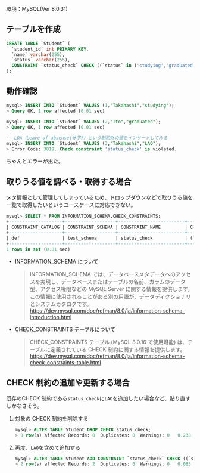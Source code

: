 環境：MySQL(Ver 8.0.31)

## テーブルを作成

```sql
CREATE TABLE `Student` (
  `student_id` int PRIMARY KEY,
  `name` varchar(255),
  `status` varchar(255),
  CONSTRAINT `status_check` CHECK ((`status` in ('studying','graduated','suspended')))
);
```

## 動作確認

```sql
mysql> INSERT INTO `Student` VALUES (1,"Takahashi","studying");
> Query OK, 1 row affected (0.01 sec)
```

```sql
mysql> INSERT INTO `Student` VALUES (2,"Ito","graduated");
> Query OK, 1 row affected (0.01 sec)
```

```sql
-- LOA（Leave of absense(休学)）という制約外の値をインサートしてみる
mysql> INSERT INTO `Student` VALUES (3,"Takahashi","LAO");
> Error Code: 3819. Check constraint 'status_check' is violated.
```

ちゃんとエラーが出た。

## 取りうる値を調べる・取得する場合

メタ情報として管理してしまっているため、ドロップダウンなどで取りうる値を一覧で取得したいというユースケースに対応できない。

```sql
mysql> SELECT * FROM INFORMATION_SCHEMA.CHECK_CONSTRAINTS;
+--------------------+-------------------+-------------------------+----------------------------------------------------------------------------------------+
| CONSTRAINT_CATALOG | CONSTRAINT_SCHEMA | CONSTRAINT_NAME         | CHECK_CLAUSE                                                                           |
+--------------------+-------------------+-------------------------+----------------------------------------------------------------------------------------+
| def                | test_schema       | status_check            | (`status` in (_utf8mb4\'studying\',_utf8mb4\'graduated\',_utf8mb4\'suspended\'))       |
+--------------------+-------------------+-------------------------+----------------------------------------------------------------------------------------+
1 rows in set (0.01 sec)
```

- INFORMATION_SCHEMA について

  > INFORMATION_SCHEMA では、データベースメタデータへのアクセスを実現し、データベースまたはテーブルの名前、カラムのデータ型、アクセス権限などの MySQL Server に関する情報を提供します。 この情報に使用されることがある別の用語が、データディクショナリとシステムカタログです。
  > https://dev.mysql.com/doc/refman/8.0/ja/information-schema-introduction.html

- CHECK_CONSTRAINTS テーブルについて
  > CHECK_CONSTRAINTS テーブル (MySQL 8.0.16 で使用可能) は、テーブルに定義されている CHECK 制約に関する情報を提供します。
  > https://dev.mysql.com/doc/refman/8.0/ja/information-schema-check-constraints-table.html

## CHECK 制約の追加や更新する場合

既存のCHECK 制約である`status_check`に`LAO`を追加したい場合など、貼り直すしかなさそう。


1. 対象の CHECK 制約を削除する

   ```sql
   mysql> ALTER TABLE Student DROP CHECK status_check;
   > 0 row(s) affected Records: 0  Duplicates: 0  Warnings: 0	0.238 sec
   ```

2. 再度、`LAO`を含めて追加する
   ```sql
   mysql> ALTER TABLE Student ADD CONSTRAINT `status_check` CHECK ((`status` in ('studying','graduated','suspended','LAO')));
   > 2 row(s) affected Records: 2  Duplicates: 0  Warnings: 0	0.085 sec
   ```
